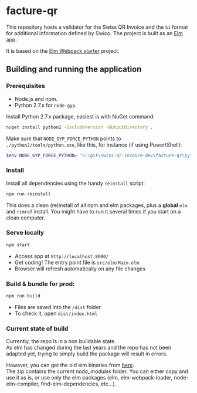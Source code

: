 # facture-qr

This repository hosts a validator for the Swiss QR Invoice and
the `S1` format for additional information defined by Swico.
The project is built as an [Elm](http://elm-lang.org/) app.

It is based on the [Elm Webpack starter](https://github.com/moarwick/elm-webpack-starter) project.

## Building and running the application

### Prerequisites

- Node.js and npm.
- Python 2.7.x for `node-gyp`.

Install Python 2.7.x package, easiest is with NuGet command:

```bash
nuget install python2 -ExcludeVersion -OutputDirectory .
```

Make sure that `NODE_GYP_FORCE_PYTHON` points to `./python2/tools/python.exe`,
like this, for instance (if using PowertShell):

```ps1
$env:NODE_GYP_FORCE_PYTHON= 'S:\git\swiss-qr-invoice-dev\facture-qr\python2\tools\python.exe'
```

### Install

Install all dependencies using the handy `reinstall` script:

```bash
npm run reinstall
```

This does a clean (re)install of all npm and elm packages, plus
a **global** `elm` and `rimraf` install. You might have to run it
several times if you start on a clean computer.

### Serve locally

```bash
npm start
```

- Access app at `http://localhost:8080/`
- Get coding! The entry point file is `src/elm/Main.elm`
- Browser will refresh automatically on any file changes

### Build & bundle for prod:

```bash
npm run build
```

- Files are saved into the `/dist` folder
- To check it, open `dist/index.html`

### Current state of build

Currently, the repo is in a non buildable state.   
As elm has changed during the last years and the repo has not been 
adapted yet, trying to simply build the package will result in errors.   
   
However, you can get the old elm binaries from [here](https://owncloud.epsitec.ch/owncloud/index.php/s/NXCorYWqxNJkFLp/download/node_modules_facture_qr.zip).   
The zip contains the current *node_modules* folder. You can either copy 
and use it as is, or use only the elm packages (elm, elm-webpack-loader, 
node-elm-compiler, find-elm-dependencies, etc...).
